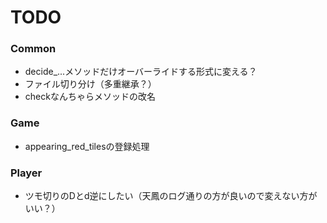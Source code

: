 # TODO

### Common
* decide_...メソッドだけオーバーライドする形式に変える？
* ファイル切り分け（多重継承？）
* checkなんちゃらメソッドの改名

### Game
* appearing_red_tilesの登録処理
 
### Player
* ツモ切りのDとd逆にしたい（天鳳のログ通りの方が良いので変えない方がいい？）

